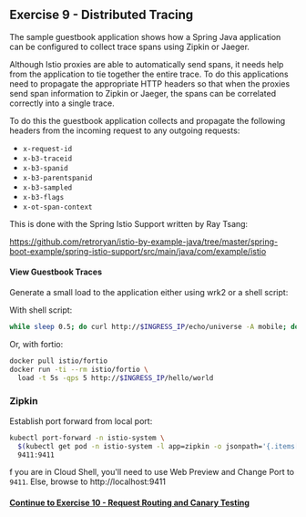 ## Exercise 9 - Distributed Tracing

The sample guestbook application shows how a Spring Java application can be configured to collect trace spans using Zipkin or Jaeger.

Although Istio proxies are able to automatically send spans, it needs help from the application to tie together the entire trace. To do this applications need to propagate the appropriate HTTP headers so that when the proxies send span information to Zipkin or Jaeger, the spans can be correlated correctly into a single trace.

To do this the guestbook application collects and propagate the following headers from the incoming request to any outgoing requests:

- `x-request-id`
- `x-b3-traceid`
- `x-b3-spanid`
- `x-b3-parentspanid`
- `x-b3-sampled`
- `x-b3-flags`
- `x-ot-span-context`

This is done with the Spring Istio Support written by Ray Tsang:

https://github.com/retroryan/istio-by-example-java/tree/master/spring-boot-example/spring-istio-support/src/main/java/com/example/istio

#### View Guestbook Traces

Generate a small load to the application either using wrk2 or a shell script:

With shell script:

```sh
while sleep 0.5; do curl http://$INGRESS_IP/echo/universe -A mobile; done
```

Or, with fortio:

```sh
docker pull istio/fortio
docker run -ti --rm istio/fortio \
  load -t 5s -qps 5 http://$INGRESS_IP/hello/world
```

### Zipkin
Establish port forward from local port:

```sh
kubectl port-forward -n istio-system \
  $(kubectl get pod -n istio-system -l app=zipkin -o jsonpath='{.items[0].metadata.name}') \
  9411:9411
```

f you are in Cloud Shell, you'll need to use Web Preview and Change   Port to `9411`. Else, browse to http://localhost:9411

#### [Continue to Exercise 10 - Request Routing and Canary Testing](../exercise-10/README.md)
